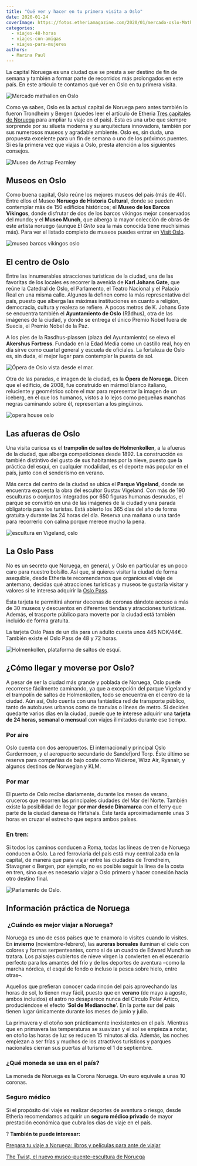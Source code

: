 ```yaml
---
title: "Qué ver y hacer en tu primera visita a Oslo"
date: 2020-01-24
coverImage: https://fotos.etheriamagazine.com/2020/01/mercado-oslo-Mathallen.jpg
categories: 
  - viajes-48-horas
  - viajes-con-amigas
  - viajes-para-mujeres
authors: 
  - Marina Paul
---
```


La capital Noruega es una ciudad que se presta a ser destino de fin de semana y también 
a formar parte de recorridos más prolongados en este país. En este artículo te contamos 
qué ver en Oslo en tu primera visita. 

![Mercado mathallen en Oslo](https://fotos.etheriamagazine.com/2020/01/mercado-oslo-Mathallen-900x599.jpg "Mathallen es un mercado gastronómico donde probar la cocina local. © CH/ Visit Norway")

Como ya sabes, Oslo es la actual capital de Noruega pero antes también lo fueron 
Trondheim y Bergen (puedes leer el artículo de Etheria [Tres capitales de 
Noruega](http://etheriamagazine.com/2020/01/24/que-ver-en-noruega-trondheim-bergen-y-oslo/) 
para ampliar tu viaje en el país). Esta es una urbe que siempre sorprende por su silueta 
moderna y su arquitectura innovadora, también por sus numerosos museos y agradable 
ambiente. Oslo es, sin duda, una propuesta excelente para un fin de semana o uno de los 
próximos puentes. Si es la primera vez que viajas a Oslo, presta atención a los 
siguientes consejos. 

![Museo de Astrup Fearnley](https://fotos.etheriamagazine.com/2020/01/Astrup-Fearnley-Museum-900x600.jpg "Museo de Astrup Fearnley. © Vegard Kleven/ Visit Norway")

## Museos en Oslo

Como buena capital, Oslo reúne los mejores museos del país (más de 40). Entre ellos el 
Museo **Noruego de Historia Cultural**, donde se pueden contemplar más de 150 edificios 
históricos; el **Museo de los Barcos Vikingos**, donde disfrutar de dos de los barcos 
vikingos mejor conservados del mundo; y el **Museo Munch**, que alberga la mayor 
colección de obras de este artista noruego (aunque _El Grito_ sea la más conocida tiene 
muchísimas más). Para ver el listado completo de museos puedes entrar en [Visit 
Oslo](https://www.visitoslo.com/es/actividades-y-atracciones/atracciones/museo/). 

![museo barcos vikingos oslo](https://fotos.etheriamagazine.com/2020/01/museo-vikingo-oslo-900x912.jpg "Barco vikingo en el © Museo de la Historia Cultural.")

## El centro de Oslo

Entre las innumerables atracciones turísticas de la ciudad, una de las favoritas de los 
locales es recorrer la avenida de **Karl Johans Gate**, que reúne la Catedral de Oslo, 
el Parlamento, el Teatro Nacional y el Palacio Real en una misma calle. Algunos la 
definen como la más representativa del país, puesto que alberga las máximas 
instituciones en cuanto a religión, democracia, cultura y realeza se refiere. A pocos 
metros de K. Johans Gate se encuentra también el **Ayuntamiento de Oslo** (Rådhus), otra 
de las imágenes de la ciudad, y donde se entrega el único Premio Nobel fuera de Suecia, 
el Premio Nobel de la Paz. 

A los pies de la Rasdhus-plassen (plaza del Ayuntamiento) se eleva el **Akershus 
Fortress**. Fundado en la Edad Media como un castillo real, hoy en día sirve como 
cuartel general y escuela de oficiales. La fortaleza de Oslo es, sin duda, el mejor 
lugar para contemplar la puesta de sol. 

![Ópera de Oslo vista desde el mar.](https://fotos.etheriamagazine.com/2020/01/Noruega-Oslo-Opera-900x600.jpg "Ópera de Oslo vista desde el mar. © M.P.")

Otra de las paradas, e imagen de la ciudad, es la **Ópera de Noruega.** Dicen que el 
edificio, de 2008, fue construido en mármol blanco italiano, reluciente y geométrico 
sobre el mar para representar la imagen de un iceberg, en el que los humanos, vistos a 
lo lejos como pequeñas manchas negras caminando sobre él, representan a los pingüinos. 

![opera house oslo](https://fotos.etheriamagazine.com/2020/01/Opera-house-Oslo-900x600.jpg "Interior de la Opera de Oslo. © Helena Osykova")

## Las afueras de Oslo

Una visita curiosa es el **trampolín de saltos de Holmenkollen**, a la afueras de la 
ciudad, que alberga competiciones desde 1892. La construcción es también distintivo del 
gusto de sus habitantes por la nieve, puesto que la práctica del esquí, en cualquier 
modalidad, es el deporte más popular en el país, junto con el senderismo en verano. 

Más cerca del centro de la ciudad se ubica el **Parque Vigeland**, donde se encuentra 
expuesta la obra del escultor Gustav Vigeland. Con más de 190 esculturas o conjuntos 
integrados por 650 figuras humanas desnudas, el parque se convirtió en una de las 
imágenes de la ciudad y una parada obligatoria para los turistas. Está abierto los 365 
días del año de forma gratuita y durante las 24 horas del día. Reserva una mañana o una 
tarde para recorrerlo con calma porque merece mucho la pena. 

![escultura en Vigeland, oslo](https://fotos.etheriamagazine.com/2020/01/The-Vigeland-Park.jpg "La escultura de este niño en plena rabieta es una de las más conocidas del parque Vigeland. © CH/ Visit Norway")

## La Oslo Pass

No es un secreto que Noruega, en general, y Oslo en particular es un poco caro para 
nuestro bolsillo. Así que, si quieres visitar la ciudad de forma asequible, desde 
Etheria te recomendamos que organices el viaje de antemano, decidas qué atracciones 
turísticas y museos te gustaría visitar y valores si te interesa adquirir la [Oslo 
Pass](http://www.visitoslo.com/es/actividades-y-atracciones/oslo-pass/). 

Esta tarjeta te permitirá ahorrar decenas de coronas dándote acceso a más de 30 museos y 
descuentos en diferentes tiendas y atracciones turísticas. Además, el trasporte público 
para moverte por la ciudad está también incluido de forma gratuita. 

La tarjeta Oslo Pass de un día para un adulto cuesta unos 445 NOK/44€. También existe el 
Oslo Pass de 48 y 72 horas. 

![Holmenkollen, plataforma de saltos de esquí.](https://fotos.etheriamagazine.com/2020/01/Noruega-Olso-Holmenkollen-900x585.jpg "Holmenkollen, plataforma de saltos de esquí. ©M.P.")

## ¿Cómo llegar y moverse por Oslo?

A pesar de ser la ciudad más grande y poblada de Noruega, Oslo puede recorrerse 
fácilmente caminando, ya que a excepción del parque Vigeland y el trampolín de saltos de 
Holmenkollen, todo se encuentra en el centro de la ciudad. Aún así, Oslo cuenta con una 
fantástica red de transporte público, tanto de autobuses urbanos como de tranvías o 
líneas de metro. Si decides quedarte varios días en la ciudad, puede que te interese 
adquirir una **tarjeta de 24 horas, semanal o mensual** con viajes ilimitados durante 
ese tiempo. 

### Por aire

Oslo cuenta con dos aeropuertos. El internacional y principal Oslo Gardermoen, y el 
aeropuerto secundario de Sandefjord Torp. Éste último se reserva para compañías de bajo 
coste como Wideroe, Wizz Air, Ryanair, y algunos destinos de Norwegian y KLM. 

### **Por mar**

El puerto de Oslo recibe diariamente, durante los meses de verano, cruceros que recorren 
las principales ciudades del Mar del Norte. También existe la posibilidad de llegar 
**por mar desde Dinamarca** con el ferry que parte de la ciudad danesa de Hirtshals. 
Éste tarda aproximadamente unas 3 horas en cruzar el estrecho que separa ambos países. 

### En tren:

Si todos los caminos conducen a Roma, todas las líneas de tren de Noruega conducen a 
Oslo. La red ferroviaria del país está muy centralizada en la capital, de manera que 
para viajar entre las ciudades de Trondheim, Stavagner o Bergen, por ejemplo, no es 
posible seguir la línea de la costa en tren, sino que es necesario viajar a Oslo primero 
y hacer conexión hacia otro destino final. 

![Parlamento de Oslo.](https://fotos.etheriamagazine.com/2020/01/Noruega-Oslo-Parlamento-900x600.jpg "Parlamento de Oslo. © M.P.")

## Información práctica de Noruega

###  ¿Cuándo es mejor viajar a Noruega?

Noruega es uno de esos países que te enamora lo visites cuando lo visites. En 
**invierno** (noviembre-febrero), las **auroras boreales** iluminan el cielo con colores 
y formas serpenteantes, como si de un cuadro de Edward Munch se tratara. Los paisajes 
cubiertos de nieve virgen la convierten en el escenario perfecto para los amantes del 
frío y de los deportes de aventura –como la marcha nórdica, el esquí de fondo o incluso 
la pesca sobre hielo, entre otras–. 

Aquellos que prefieran conocer cada rincón del país aprovechando las horas de sol, lo 
tienen muy fácil, puesto que en **verano** (de mayo a agosto, ambos incluidos) el astro 
no desaparece nunca del Círculo Polar Ártico, produciéndose el efecto '**Sol de 
Medianoche**'. En la parte sur del país tienen lugar únicamente durante los meses de 
junio y julio. 

La primavera y el otoño son prácticamente inexistentes en el país. Mientras que en 
primavera las temperaturas se suavizan y el sol se empieza a notar, en otoño las horas 
de luz se reducen 15 minutos al día. Además, las noches empiezan a ser frías y muchos de 
los atractivos turísticos y parques nacionales cierran sus puertas al turismo el 1 de 
septiembre. 

### ¿Qué moneda se usa en el país?

La moneda de Noruega es la Corona Noruega. Un euro equivale a unas 10 coronas. 

### Seguro médico

Si el propósito del viaje es realizar deportes de aventura o riesgo, desde Etheria 
recomendamos adquirir un **seguro médico privado** de mayor prestación económica que 
cubra los días de viaje en el país. 

? **También te puede interesar:** 

[Prepara tu viaje a Noruega: libros y películas para ante de 
viajar](https://etheriamagazine.com/2020/08/18/prepara-tu-viaje-libros-series-de-noruega/) 

[The Twist, el nuevo museo-puente-escultura de 
Noruega](https://etheriamagazine.com/2019/10/03/the-twist-museo-puente-escultura-noruega-viajes-arte/)
